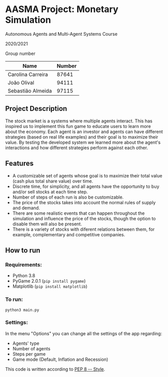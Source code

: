 # AASMA Project: Monetary Simulation

Autonomous Agents and Multi-Agent Systems Course

2020/2021

Group number

| Name               | Number |
| -----------------  | ------ |
| Carolina Carreira  | 87641  |
| João Olival        | 94111  |
| Sebastião Almeida  | 97115  |

## Project Description

The stock market is a systems where multiple agents interact.
This has inspired us to implement this fun game to educate users to learn more about the economy. Each agent is an investor and agents can have different strategies (based on real life examples) and their goal is to maximize their value. By testing the developed system we learned more about the agent's interactions and how different strategies perform against each other.

## Features

- A customizable set of agents whose goal is to maximize their total value (cash plus total share value) over time. 
- Discrete time, for simplicity, and all agents have the opportunity to buy and/or sell stocks at each time step. 
- Number of steps of each run is also be customizable. 
- The price of the stocks takes into account the normal rules of supply and demand. 
- There are some realistic events that can happen throughout the simulation and influence the price of the stocks, though the option to disable them will also be present. 
- There is a variety of stocks with diferent relations between them, for example, complementary and competitive companies.


## How to run

### Requirements:

- Python 3.8 
- PyGame 2.0.1 (`pip install pygame`)
- Matplotlib (`pip install matplotlib`)

### To run:

`
python3 main.py
` 


### Settings:

In the menu "Options" you can change all the settings of the app regarding:
- Agents' type
- Number of agents
- Steps per game
- Game mode (Default, Inflation and Recession)




This code is written according to [PEP 8 -- Style](https://www.python.org/dev/peps/pep-0008/).

